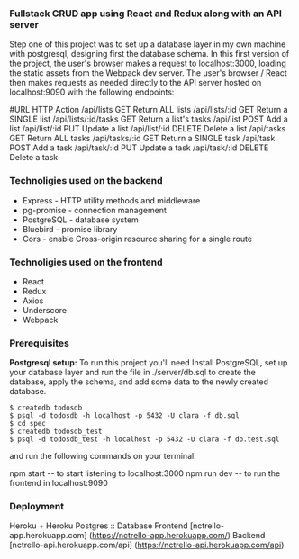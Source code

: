 
### Fullstack CRUD app using React and Redux along with an API server

Step one of this project was to set up a database layer in my own machine with postgresql, designing first the database schema.
In this first version of the project, the user's browser makes a request to localhost:3000, loading the static assets from the Webpack dev server. The user's browser / React then makes requests as needed directly to the API server hosted on localhost:9090 with the following endpoints:

#URL	                HTTP  	    Action
/api/lists	            GET	        Return ALL lists
/api/lists/:id          GET	        Return a SINGLE list
/api/lists/:id/tasks    GET	        Return a list's tasks
/api/list	            POST	    Add a list
/api/list/:id	        PUT	        Update a list
/api/list/:id	        DELETE	    Delete a list
/api/tasks	            GET	        Return ALL tasks
/api/tasks/:id          GET	        Return a SINGLE task
/api/task	            POST	    Add a task
/api/task/:id	        PUT	        Update a task
/api/task/:id	        DELETE	    Delete a task


### Technoligies used on the backend
- Express - HTTP utility methods and middleware
- pg-promise - connection management
- PostgreSQL - database system
- Bluebird - promise library
- Cors - enable Cross-origin resource sharing for a single route


### Technoligies used on the frontend
- React 
- Redux 
- Axios 
- Underscore
- Webpack


### Prerequisites
**Postgresql setup:** To run this project you'll need Install PostgreSQL, set up your database layer and run the file in ./server/db.sql to create the database, apply the schema, and add some data to the newly created database.
```
$ createdb todosdb
$ psql -d todosdb -h localhost -p 5432 -U clara -f db.sql
$ cd spec
$ createdb todosdb_test
$ psql -d todosdb_test -h localhost -p 5432 -U clara -f db.test.sql
```

and run the following commands on your terminal:

npm start -- to start listening to localhost:3000
npm run dev -- to run the frontend in localhost:9090

### Deployment
Heroku + Heroku Postgres :: Database
Frontend [nctrello-app.herokuapp.com] (https://nctrello-app.herokuapp.com/)
Backend [nctrello-api.herokuapp.com/api] (https://nctrello-api.herokuapp.com/api)